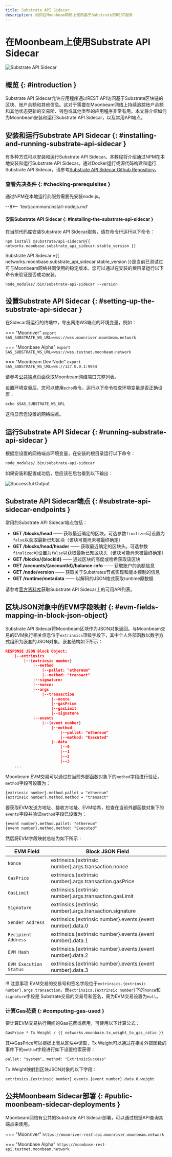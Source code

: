 ```yaml
---
title: Substrate API Sidecar
description: 如何在Moonbeam网络上使用基于Substrate的REST服务
---
```


# 在Moonbeam上使用Substrate API Sidecar

![Substrate API Sidecar](/images/builders/tools/sidecar/sidecar-banner.png)

## 概览 {: #introduction }

Substrate API Sidecar允许应用程序通过REST API访问基于Substrate区块链的区块、账户余额和其他信息。这对于需要在Moonbeam网络上持续追踪账户余额和其他状态更新的交易所、钱包或其他类型的应用程序非常有用。本文将介绍如何为Moonbeam安装和运行Substrate API Sidecar，以及常用API端点。

## 安装和运行Substrate API Sidecar {: #installing-and-running-substrate-api-sidecar } 

有多种方式可以安装和运行Substrate API Sidecar。本教程将介绍通过NPM在本地安装和运行Substrate API Sidecar。通过Docker运行或源代码构建和运行Substrate API Sidecar，请参考[Substrate API Sidecar Github Repository](https://github.com/paritytech/substrate-api-sidecar#readme)。

### 查看先决条件 {: #checking-prerequisites }

通过NPM在本地运行此服务需要先安装node.js。

--8<-- 'text/common/install-nodejs.md'

#### 安装Substrate API Sidecar {: #installing-the-substrate-api-sidecar }

在当前代码库安装Substrate API Sidecar服务，请在命令行运行以下命令：

```
npm install @substrate/api-sidecar@{{ networks.moonbase.substrate_api_sidecar.stable_version }}
```

Substrate API Sidecar v{{ networks.moonbase.substrate_api_sidecar.stable_version }}是当前已测试过可与Moonbeam网络共同使用的稳定版本。您可以通过在安装的根目录运行以下命令来验证是否成功安装。

```
node_modules/.bin/substrate-api-sidecar --version
```

## 设置Substrate API Sidecar {: #setting-up-the-substrate-api-sidecar }

在Sidecar将运行的终端中，导出网络WS端点的环境变量，例如：

=== "Moonriver"
    ```
    export SAS_SUBSTRATE_WS_URL=wss://wss.moonriver.moonbeam.network
    ```

=== "Moonbase Alpha"
    ```
    export SAS_SUBSTRATE_WS_URL=wss://wss.testnet.moonbeam.network
    ```

=== "Moonbeam Dev Node"
    ```
    export SAS_SUBSTRATE_WS_URL=ws://127.0.0.1:9944
    ```

请参考[公共端点](/builders/get-started/endpoints/)页面获取Moonbeam网络端口完整列表。

设置环境变量后，您可以使用`echo`命令，运行以下命令检查环境变量是否正确设置：

```
echo $SAS_SUBSTRATE_WS_URL
```

这将显示您设置的网络端点。

## 运行Substrate API Sidecar {: #running-substrate-api-sidecar }

根据您设置的网络端点环境变量，在安装的根目录运行以下命令：

```
node_modules/.bin/substrate-api-sidecar 
```

如果安装和配置成功后，您应该在后台看到以下输出：

![Successful Output](/images/builders/tools/sidecar/sidecar-1.png)

## Substrate API Sidecar端点 {: #substrate-api-sidecar-endpoints }

常用的Substrate API Sidecar端点包括：

 - **GET /blocks/head** —— 获取最近确定的区块。可选参数`finalized`可设置为`false`以获取最新已知区块（该块可能尚未被最终确定）
 - **GET /blocks/head/header** —— 获取最近确定的区块头。可选参数`finalized`可设置为`false`以获取最新已知区块头（该块可能尚未被最终确定）
 - **GET /blocks/{blockId}** —— 通过区块的高度或哈希获取该区块
 - **GET /accounts/{accountId}/balance-info** —— 获取账户的余额信息
 - **GET /node/version** —— 获取关于Substrates节点实现和版本控制的信息
 - **GET /runtime/metadata** —— 以解码的JSON格式获取runtime原数据

请参考[官方资料库](https://paritytech.github.io/substrate-api-sidecar/dist/)获取Substrate API Sidecar上的可用API列表。

## 区块JSON对象中的EVM字段映射 {: #evm-fields-mapping-in-block-json-object}

Substrate API Sidecar将Moonbeam区块作为JSON对象返回。与Moonbeam交易的EVM执行相关信息位于`extrinsics`顶级字段下，其中个人外部函数以数字方式组织为嵌套的JSON对象。嵌套结构如下所示：

```JSON
RESPONSE JSON Block Object:
    |--extrinsics
        |--{extrinsic number}
            |--method
                |--pallet: "ethereum"
                |--method: "transact"
            |--signature:
            |--nonce: 
            |--args
                |--transaction
                    |--nonce
                    |--gasPrice
                    |--gasLimit
                    |--signature
            |--events
                |--{event number}
                    |--method
                        |--pallet: "ethereum"
                        |--method: "Executed"
                    |--data
                        |--0
                        |--1
                        |--2
                        |--3
    ...

```

Moonbeam EVM交易可以通过在当前外部函数对象下的`method`字段进行验证，`method`字段可设置为：

```
{extrinsic number}.method.pallet = "ethereum"
{extrinsic number}.method.method = "transact"
```

要获取EVM发送方地址、接收方地址、EVM哈希，检查在当前外部函数对象下的`events`字段并验证`method`字段已设置为：

```
{event number}.method.pallet: "ethereum"
{event number}.method.method: "Executed" 
```

然后将EVM字段映射总结为如下所示：

| EVM Field              | Block JSON Field                                           |
| ---------------------- | ---------------------------------------------------------- |
| `Nonce`                | extrinsics.{extrinsic number}.args.transaction.nonce       |
| `GasPrice`             | extrinsics.{extrinsic number}.args.transaction.gasPrice    |
| `GasLimit`             | extrinsics.{extrinsic number}.args.transaction.gasLimit    |
| `Signature`            | extrinsics.{extrinsic number}.args.transaction.signature   |
| `Sender Address`       | extrinsics.{extrinsic number}.events.{event number}.data.0 |
| `Recipient Address`    | extrinsics.{extrinsic number}.events.{event number}.data.1 |
| `EVM Hash`             | extrinsics.{extrinsic number}.events.{event number}.data.2 |
| `EVM Execution Status` | extrinsics.{extrinsic number}.events.{event number}.data.3 |

!!! 注意事项
    EVM交易的交易号和签名字段位于`extrinsics.{extrinsic number}.args.transaction`，而`extrinsics.{extrinsic number}`下的`nonce`和`signature`字段是 Substrate交易的交易号和签名，需为EVM交易设置为`null`。


### 计算Gas花费 {: #computing-gas-used }

要计算EVM交易执行期间的Gas花费或费用，可使用以下计算公式：

```
GasPrice * Tx Weight / {{ networks.moonbase.tx_weight_to_gas_ratio }}
```

其中GasPrice可以根据上表从区块中读取，Tx Weight可以通过在相关外部函数的事件下的`method`字段进行如下设置检索获得：

```
pallet: "system", method: "ExtrinsicSuccess" 
```

Tx Weight映射到区块JSON对象的以下字段：

```
extrinsics.{extrinsic number}.events.{event number}.data.0.weight
```

## 公共Moonbeam Sidecar部署 {: #public-moonbeam-sidecar-deployments }

Moonbeam网络有公共的Substrate API Sidecar部署，可以通过根据API查询其端点来使用。

=== "Moonriver"
    ```
    https://moonriver-rest-api.moonriver.moonbeam.network
    ```

=== "Moonbase Alpha"
    ```
    https://moonbase-rest-api.testnet.moonbeam.network
    ```
